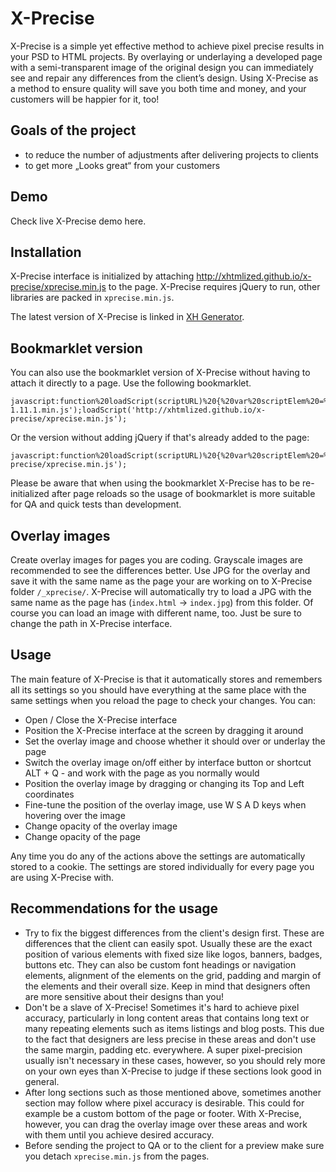X-Precise
=========

X-Precise is a simple yet effective method to achieve pixel precise results in your PSD to HTML projects. By overlaying or underlaying a developed page with a semi-transparent image of the original design you can immediately see and repair any differences from the client’s design. Using X-Precise as a method to ensure quality will save you both time and money, and your customers will be happier for it, too!

## Goals of the project

- to reduce the number of adjustments after delivering projects to clients
- to get more „Looks great“ from your customers

## Demo

Check live X-Precise demo here.

## Installation

X-Precise interface is initialized by attaching http://xhtmlized.github.io/x-precise/xprecise.min.js to the page. X-Precise requires jQuery to run, other libraries are packed in `xprecise.min.js`.

The latest version of X-Precise is linked in [XH Generator](https://github.com/xhtmlized/generator-xh).

## Bookmarklet version

You can also use the bookmarklet version of X-Precise without having to attach it directly to a page. Use the following bookmarklet.

```
javascript:function%20loadScript(scriptURL)%20{%20var%20scriptElem%20=%20document.createElement('SCRIPT');%20scriptElem.setAttribute('src',%20scriptURL);%20document.body.appendChild(scriptElem);}loadScript('http://code.jquery.com/jquery-1.11.1.min.js');loadScript('http://xhtmlized.github.io/x-precise/xprecise.min.js');
```

Or the version without adding jQuery if that's already added to the page:

```
javascript:function%20loadScript(scriptURL)%20{%20var%20scriptElem%20=%20document.createElement('SCRIPT');%20scriptElem.setAttribute('src',%20scriptURL);%20document.body.appendChild(scriptElem);}loadScript('http://xhtmlized.github.io/x-precise/xprecise.min.js');

```
Please be aware that when using the bookmarklet X-Precise has to be re-initialized after page reloads so the usage of bookmarklet is more suitable for QA and quick tests than development.

## Overlay images

Create overlay images for pages you are coding. Grayscale images are recommended to see the differences better. Use JPG for the overlay and save it with the same name as the page your are working on to X-Precise folder `/_xprecise/`. X-Precise will automatically try to load a JPG with the same name as the page has (`index.html` -> `index.jpg`) from this folder. Of course you can load an image with different name, too. Just be sure to change the path in X-Precise interface.

## Usage

The main feature of X-Precise is that it automatically stores and remembers all its settings so you should have everything at the same place with the same settings when you reload the page to check your changes. You can:

- Open / Close the X-Precise interface
- Position the X-Precise interface at the screen by dragging it around
- Set the overlay image and choose whether it should over or underlay the page
- Switch the overlay image on/off either by interface button or shortcut ALT + Q - and work with the page as you normally would
- Position the overlay image by dragging or changing its Top and Left coordinates
- Fine-tune the position of the overlay image, use W S A D keys when hovering over the image
- Change opacity of the overlay image
- Change opacity of the page

Any time you do any of the actions above the settings are automatically stored to a cookie. The settings are stored individually for every page you are using X-Precise with.

## Recommendations for the usage

- Try to fix the biggest differences from the client's design first. These are differences that the client can easily spot. Usually these are the exact position of various elements with fixed size like logos, banners, badges, buttons etc. They can also be custom font headings or navigation elements, alignment of the elements on the grid, padding and margin of the elements and their overall size. Keep in mind that designers often are more sensitive about their designs than you!
- Don't be a slave of X-Precise! Sometimes it's hard to achieve pixel accuracy, particularly in long content areas that contains long text or many repeating elements such as items listings and blog posts. This due to the fact that designers are less precise in these areas and don't use the same margin, padding etc. everywhere. A super pixel-precision usually isn't necessary in these cases, however, so you should rely more on your own eyes than X-Precise to judge if these sections look good in general.
- After long sections such as those mentioned above, sometimes another section may follow where pixel accuracy is desirable. This could for example be a custom bottom of the page or footer. With X-Precise, however, you can drag the overlay image over these areas and work with them until you achieve desired accuracy.
- Before sending the project to  QA or to the client for a preview make sure you detach `xprecise.min.js` from the pages.
